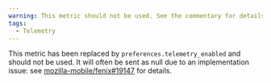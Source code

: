 ```yaml
---
warning: This metric should not be used. See the commentary for details.
tags:
  - Telemetry
---
```


This metric has been replaced by `preferences.telemetry_enabled` and should not be used.
It will often be sent as null due to an implementation issue: see [mozilla-mobile/fenix#19147](https://github.com/mozilla-mobile/fenix/issues/19147) for details.
